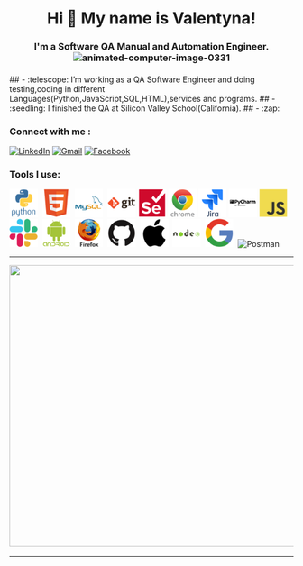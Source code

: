 <h1 align="center">Hi 👋 My name is Valentyna!</h1>
<h3 align="center">I'm a Software QA Manual and Automation Engineer.<img src="https://www.animatedimages.org/data/media/56/animated-computer-image-0331.gif" border="0" alt="animated-computer-image-0331" width="50" /></a></h3>
<h4 I am a QA Manual and Automation Engineer <img src="https://media.giphy.com/media/WUlplcMpOCEmTGBtBW/giphy.gif" width="55"></h4>
## - :telescope: I’m working as a QA Software Engineer and doing testing,coding in different Languages(Python,JavaScript,SQL,HTML),services and programs.
## - :seedling: I finished the QA at Silicon Valley School(California).
## - :zap:
</h4>

### Connect with me : 
[![LinkedIn](https://img.shields.io/badge/-LinkedIn-090909?style=for-the-badge&logo=LinkedIn&logoColor=blue)](https://www.linkedin.com/in/valentynasheludko/)
[![Gmail](https://img.shields.io/badge/-Email-090909?style=for-the-badge&logo=Gmail&logoColor=rd)](mailto:valichka.sheludko@gmail.com)
[![Facebook](https://img.shields.io/badge/-Facebook-090909?style=for-the-badge&logo=Facebook&logoColor=rd)](https://www.facebook.com/valichka.sheludko/)
  

<h3 align="left">Tools I use:</h3> 
<div>
  <img src="https://github.com/devicons/devicon/blob/master/icons/python/python-original-wordmark.svg" title="Python" alt="Python" width="50" height="50"/>&nbsp;
  <img src="https://github.com/devicons/devicon/blob/master/icons/html5/html5-original.svg" title="HTML5" alt="HTML" width="50" height="50"/>&nbsp;
  <img src="https://github.com/devicons/devicon/blob/master/icons/mysql/mysql-original-wordmark.svg" title="MySQL"  alt="MySQL" width="50" height="50"/>&nbsp;
  <img src="https://github.com/devicons/devicon/blob/master/icons/git/git-original-wordmark.svg" title="Git" **alt="Git" width="50" height="50"/>
  <img src="https://github.com/devicons/devicon/blob/master/icons/selenium/selenium-original.svg" title="Selenium" **alt="Selenium" width="50" height="50"/>
  <img src="https://github.com/devicons/devicon/raw/master/icons/chrome/chrome-original-wordmark.svg" title="Chrome" alt="Chrome" width="50" height="50"/>
  <img src="https://github.com/devicons/devicon/raw/master/icons/jira/jira-original-wordmark.svg" title="Jira" alt="Jira" width="50"/>  
  <img src="https://github.com/devicons/devicon/raw/master/icons/pycharm/pycharm-original-wordmark.svg" title="PyCharm" alt="PyCharm" width="50"/>
  <a href="https://developer.mozilla.org/en-US/docs/Web/JavaScript" target="_blank" rel="noreferrer">
<img src="https://raw.githubusercontent.com/devicons/devicon/master/icons/javascript/javascript-original.svg" alt="javascript" width="50" height="50"/> </a>  
<img src="https://github.com/devicons/devicon/blob/master/icons/slack/slack-original.svg?short_path=7339449" title= "Slack" alt ="Slack" width="50" height="50"/>&nbsp;
<img src="https://github.com/devicons/devicon/blob/master/icons/android/android-plain-wordmark.svg" title="android" alt="android" width="50"/height="50"/>&nbsp;
<img src="https://github.com/devicons/devicon/blob/master/icons/firefox/firefox-original-wordmark.svg" title="firefox" alt="firefox" width="50"/height="50"/>&nbsp;
<img src="https://github.com/devicons/devicon/blob/master/icons/github/github-original.svg" title="github" alt="github" width="50"/height="50"/>&nbsp;
<img src="https://github.com/devicons/devicon/blob/master/icons/apple/apple-original.svg" title="apple" alt="apple" width="50"/height="50"/>&nbsp;
<img src="https://github.com/devicons/devicon/blob/master/icons/nodejs/nodejs-original-wordmark.svg" title="NodeJS" alt="NodeJS" width="50" height="50"/>&nbsp;
<img src="https://github.com/devicons/devicon/blob/master/icons/google/google-original.svg" title="google" alt="google" width="50"/height="50"/>&nbsp;
<img src="https://camo.githubusercontent.com/93b32389bf746009ca2370de7fe06c3b5146f4c99d99df65994f9ced0ba41685/68747470733a2f2f7777772e766563746f726c6f676f2e7a6f6e652f6c6f676f732f676574706f73746d616e2f676574706f73746d616e2d69636f6e2e737667" title="Postman" alt="Postman" width="50" height="50"/> 
</div>

---
  
<div align="center">
      <img src="https://bugza.info/wp-content/uploads/2020/05/InstantQA_Blogpost.jpg" width="1000" height="500"/>
</div> 

---



<!--
**valentynasheludko/valentynasheludko** is a ✨ _special_ ✨ repository because its `README.md` (this file) appears on your GitHub profile.

Here are some ideas to get you started:

- 🔭 I’m currently working on ...
- 🌱 I’m currently learning ...
- 👯 I’m looking to collaborate on ...
- 🤔 I’m looking for help with ...
- 💬 Ask me about ...
- 📫 How to reach me: ...
- 😄 Pronouns: ...
- ⚡ Fun fact: ...
-->
